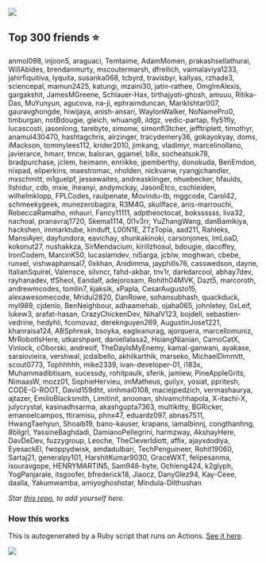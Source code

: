 ![](https://github.com/mscoutermarsh/mscoutermarsh/blob/master/Enter_Mike.gif?raw=true)

## Top 300 friends ⭐️
anmol098, injoon5, araguaci, Temtaime, AdamMomen, prakashsellathurai, WillAbides, brendanmurty, mscoutermarsh, dfreilich, vaimalaviya1233, jahirfiquitiva, lyquita, susanka068, tcbyrd, travisbyr, kallyas, rzhade3, sciencepal, mamun2425, katungi, mzaini30, jatin-rathee, OmgImAlexis, gargakshit, JamesMGreene, Schlauer-Hax, tirthajyoti-ghosh, amuuu, Ritika-Das, MuYunyun, agucova, na-ji, ephraimduncan, MarikIshtar007, gauravghongde, hiwijaya, anish-ansari, WaylonWalker, NoNamePro0, timburgan, notBdougie, gleich, whuang8, ildgz, vedic-partap, fly51fly, lucascosti, jasonlong, tarebyte, simonw, simonfl3tcher, jefftriplett, timothyr, anamul430470, hashtagchris, airzinger, tracydemery36, gokayokyay, doms, iMackson, tommylees112, krider2010, jimkang, vladimyr, marcelinollano, javierarce, hmarr, tmcw, baloran, ggamel, b8x, socheatsok78, bradpurchase, jclem, heimann, enriikke, jpemberthy, donokuda, BenEmdon, nixpad, eliperkins, maestromac, nholden, nickvanw, ryangjchandler, mxschmitt, m1guelpf, jessewaites, andreasklinger, nhuebecker, hfaulds, Ilshidur, cdb, mxie, iheanyi, andymckay, JasonEtco, cschleiden, wilhelmklopp, FPLCodes, raulpenate, Movindu-tb, mggcode, Carol42, schmeekygeek, munezerobagira, R3M4G, skullface, anis-marrouchi, RebeccaRamalho, mhauri, Fancy11111, adptheoctocat, bokssssss, liva32, nachoal, pranavraj1720, Skema1114, 0l1v3rr, YuZhangWang, danBamikiya, hackshen, immarktube, kinduff, L00N1E, ZTzTopia, aad211, Rahleks, MansiAyer, dayfundora, eavichay, shunkakinoki, carsonjones, ImLoaD, kokonut27, nushakkza, SirMendacium, kirillzhosul, bdougie, dacoffey, IronCodem, MarcinK50, lucaslamdev, ni5arga, jcblw, moghwan, cbebe, runxel, vishwaphansal7, 0xkhan, Anidimma, jayphills76, casswedson, dayne, ItalianSquirel, Valensce, silvncr, fahd-akbar, tnv1r, darkdarcool, abhay7dev, rayhanadev, tfSheol, Eandalf, adejorosam, Rohith04MVK, Dazt5, marcoroth, andrewmcodes, tomlin7, kjaksik, xPapla, CesarAugusto15, alexawesomecode, Mridul2820, DanRowe, sohansubhash, quackduck, myl989, cjdenio, BenNeighbour, adhaamehab, ojaha065, johnletey, 0xLeif, lukew3, arafat-hasan, CrazyChickenDev, NihalV123, bojdell, sebastien-vedrine, hedyhli, fcomovaz, dereknguyen269, AugustinJose1221, khanraisa124, ABSphreak, bsoyka, eagleanurag, ajorquera, marcellomuniz, MrRobotIsHere, utkarshpant, daniellalasa2, HsiangNianian, CamoCatX, Vinlock, cOborski, andreolf, TheDayIsMyEnemy, kamal-ganwani, ayakase, saraiovieira, vershwal, jcdalbello, akhilkarthik, marseko, MichaelDimmitt, scout0773, Tophhhhh, mike2339, ivan-developer-01, i183x, MuhammadIbtisam, sucessdy, rohitpaulk, sferik, jamiew, PineAppleGrits, NimaasW, mozz01, SophieHervieu, imMatheus, guilyx, yosiat, ppritesh, CODE-G-ROOT, David159dht, vinhmai0108, maciejpedzich, vermashaurya, ajtazer, EmilioBlacksmith, Limitinit, anoonan, shivamchhapola, X-itachi-X, julycrystal, kasinadhsarma, akashgupta7363, multikitty, BGRicker, emanoelcampos, ttiramisu, phnx47, eduardz097, abnas7511, HwangTaehyun, Shoaib19, bano-kauser, krapans, iamalbinnj, congthanhng, 8bllgrl, YassineBaghdadi, DamianoPellegrini, harmzway, AkshayHere, DavDeDev, fuzzygroup, Leoche, TheCleverIdiott, affix, ajayxdodiya, EyesackEl, fwoppydwisk, amdadulbari, TechPenguineer, Rohit19060, Sartaj21, generalpy101, HarshitKumar9030, GraceWXT, felipesanma, isouravgope, HENRYMARTIN5, Sam948-byte, Ochieng424, k2glyph, YogPanjarale, itsgoofer, bfrederick18, Jiaocz, DanyGlez94, Kay-Ceee, daalla, Yakumwamba, amiyoghoshstar, Mindula-Dilthushan

*Star [this repo](https://github.com/mscoutermarsh/mscoutermarsh), to add yourself here.*

### How this works
This is autogenerated by a Ruby script that runs on Actions. [See it here](https://github.com/mscoutermarsh/mscoutermarsh).


![](https://github.com/mscoutermarsh/mscoutermarsh/blob/master/teeter.gif?raw=true)
